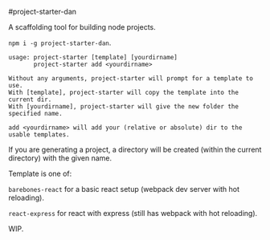 #project-starter-dan

A scaffolding tool for building node projects.

```npm i -g project-starter-dan```.

```
usage: project-starter [template] [yourdirname]
       project-starter add <yourdirname>

Without any arguments, project-starter will prompt for a template to use.
With [template], project-starter will copy the template into the current dir.
With [yourdirname], project-starter will give the new folder the specified name.

add <yourdirname> will add your (relative or absolute) dir to the usable templates.

```

If you are generating a project, a directory will be created (within the current directory) with the given name.

Template is one of:

```barebones-react``` for a basic react setup (webpack dev server with hot reloading).

```react-express``` for react with express (still has webpack with hot reloading).

WIP.